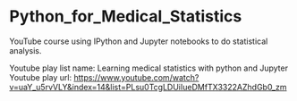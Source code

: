 # Python_for_Medical_Statistics
YouTube course using IPython and Jupyter notebooks to do statistical analysis.

Youtube play list name: Learning medical statistics with python and Jupyter
Youtube play url:  https://www.youtube.com/watch?v=uaY_u5rvVLY&index=14&list=PLsu0TcgLDUiIueDMfTX3322AZhdGb0_zm

